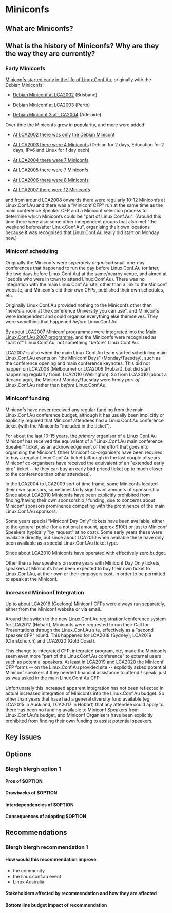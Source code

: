 # Miniconfs 

## What are Miniconfs? 

## What is the history of Miniconfs? Why are they the way they are currently? 

### Early Miniconfs

[Miniconfs started early in the life of
Linux.Conf.Au](https://en.wikipedia.org/wiki/Linux.conf.au#Miniconfs),
originally with the Debian Miniconfs:

*   [Debian Miniconf at LCA2002](https://www.debian.org/events/2002/0204-linuxconf) (Brisbane)

*   [Debian Miniconf at LCA2003](https://www.debian.org/events/2003/0120-linuxconf) (Perth)

*   [Debian Miniconf 3 at LCA2004](https://lists.debian.org/debian-devel/2003/04/msg02160.html) (Adelaide)

Over time the Miniconfs grew in popularity, and more were added:

*   [At LCA2002 there was only the Debian Miniconf](https://web.archive.org/web/20020203020052/http://www.linux.conf.au/index.html)

*   [At LCA2003 there were 4 Miniconfs](https://web.archive.org/web/20030207105111/http://linux.conf.au/programme.html) (Debian for 2 days, Education for 2 days, IPv6 and Linux for 1 day each)

*   [At LCA2004 there were 7 Miniconfs](https://web.archive.org/web/20040404053744/http://www.linux.conf.au/miniconf.cgi)

*   [At LCA2005 there were 7 Miniconfs](https://web.archive.org/web/20050206030713/http://linux.conf.au/miniconfs.php)

*   [At LCA2006 there were 8 Miniconfs](https://web.archive.org/web/20060202020629/http://linux.conf.au/miniconfs.php)

*   [At LCA2007 there were 12 Miniconfs](https://web.archive.org/web/20070208201816/http://lca2007.linux.org.au/Miniconfs)

and from around LCA2008 onwards there were regularly 10-12 Miniconfs at
Linux.Conf.Au and there was a "Miniconf CFP" run at the same time as
the main conference Speaker CFP and a Miniconf selection process to
determine which Miniconfs could be "part of Linux.Conf.Au".  (Around
this time there were also some other independent groups that also met
"the weekend before/after Linux.Conf.Au", organising their own locations
because it was recognised that Linux.Conf.Au really did start on Monday
now.)

### Miniconf scheduling

Originally the Miniconfs were *seperately organised* small
one-day conferences that happened to run the day before Linux.Conf.Au
(or later, the two days before Linux.Conf.Au) at the same/nearby venue,
and aimed at "people who were in town to attend Linux.Conf.Au).  There
was no integration with the main Linux.Conf.Au site, other than a link to
the Miniconf website, and Miniconfs did their own CFPs, published their
own schedules, etc.

Originally Linux.Conf.Au provided nothing to the Miniconfs other than
"here's a room at the conference University you can use", and Miniconfs
were independent and could organise everything else themselves.  They
were something that happened *before* Linux.Conf.Au.

By about LCA2007 Miniconf programmes were integrated into the [Main
Linux.Conf.Au 2007
programme](https://web.archive.org/web/20070202235931/http://lca2007.linux.org.au/Programme#head-7c55d4e2eb375b362533e06eeb559d2c68271869),
and the Miniconfs were recognised as "part of" Linux.Conf.Au, not
something "before" Linux.Conf.Au.

LCA2007 is also when the main Linux.Conf.Au team started scheduling
main Linux.Conf.Au events on "the Miniconf Days" (Monday/Tuesday),
such as the conference opening and main conference keynotes.  This
did not happen on LCA2008 (Melbourne) or LCA2009 (Hobart), but did
start happening regularly fromL LCA2010 (Wellington).  So from LCA2010
(about a decade ago), the Miniconf Monday/Tuesday were firmly *part of*
Linux.Conf.Au rather than *before* Linux.Conf.Au.


### Miniconf funding

Miniconfs have never received any regular funding from the main
Linux.Conf.Au conference budget, although it has usually been
implicitly or explicitly required that Miniconf attendees had a
Linux.Conf.Au conference ticket (with the Miniconfs "included in
the ticket").

For about the last 10-15 years, the *primary* organiser of a
Linux.Conf.Au Miniconf has received the equivalent of a "Linux.Conf.Au
main conference Speaker" ticket, as an acknowledgement of the effort
that goes into organising the Miniconf.  Other Miniconf co-organisers
have been required to buy a regular Linux.Conf.Au ticket (although
in the last couple of years Miniconf co-organisers have received
the equivalent of an "extended early bird" ticket -- ie they can buy
an early bird priced ticket up to much closer to the conference than
other attendees).

In the LCA2004 to LCA2009 sort of time frame, some Miniconfs located
their own sponsors, sometimes fairly significant amounts of sponsorship.
Since about LCA2010 Miniconfs have been explicitly prohibited from
finding/having their own sponsorship / funding, due to concerns about
Miniconf sponsors prominence competing with the prominence of the
main Linux.Conf.Au sponsors.

Some years special "Miniconf Day Only" tickets have been available,
either to the general public (for a notional amount, approx $100)
or just to Miniconf Speakers (typically "by request" at no cost).  Some
early years these were available directly, but since about LCA2010 when
available these have only been available as a special Linux.Conf.Au
ticket type.

Since about LCA2010 Miniconfs have operated with effectively zero budget.

Other than a few speakers on some years with Miniconf Day Only
tickets, speakers at Miniconfs have been expected to buy their own
ticket to Linux.Conf.Au, at their own or their employers cost, in
order to be permitted to speak at the Miniconf.


### Increased Miniconf Integration

Up to about LCA2016 (Geelong) Miniconf CFPs were always run separately,
either from the Miniconf website or via email.

Around the switch to the new Linux.Conf.Au registration/conference
system for LCA2017 (Hobart), Miniconfs were requested to run their
Call for Presentations through the Linux.Conf.Au site, effectively
as a "second speaker CFP" round.  This happened for LCA2018 (Sydney),
LCA2019 (Christchurch) and LCA2020 (Gold Coast).

This change to integrated CFP, integrated program, etc, made the Miniconfs
seem even more "part of the Linux.Conf.Au conference" to external users
such as potential speakers.  At least in LCA2019 and LCA2020 the Miniconf
CFP forms -- on the Linux.Conf.Au provided site -- explicitly asked
potential Miniconf speakers if they needed financial assistance to
attend / speak, just as was asked in the main Linux.Conf.Au CFP.

Unfortunately this increased apparent integration has not been reflected
in actual increased integration of Miniconfs into the Linux.Conf.Au budget.
So other than years that have had a general diversity fund available
(eg, LCA2015 in Auckland, LCA2017 in Hobart) that any attendee could
apply to, there has been no funding available to Miniconf Speakers from
Linux.Conf.Au's budget, and Miniconf Organisers have been explicitly
prohibited from finding their own funding to assist potential speakers.


## Key issues 

## Options 

### Blergh blergh option 1 

#### Pros of $OPTION

#### Drawbacks of $OPTION 

#### Interdependencies of $OPTION

#### Consequences of adopting $OPTION 

## Recommendations 

### Blergh blergh recommendation 1

#### How would this recommendation improve 

- the community 
- the linux.conf.au event 
- Linux Australia 

#### Stakeholders affected by recommendation and how they are affected

#### Bottom line budget impact of recommendation 

